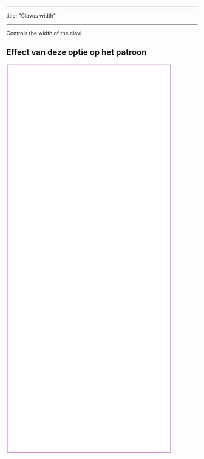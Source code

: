 - - -
title: "Clavus width"
- - -

Controls the width of the clavi

## Effect van deze optie op het patroon

![Deze afbeelding toont het effect van deze optie door meerdere varianten die een andere waarde hebben voor deze optie te vervangen](tiberius_clavuswidth_sample.svg "Effect of this option on the pattern")
